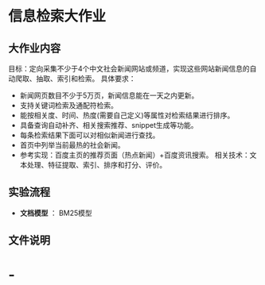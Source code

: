 # 信息检索大作业


## 大作业内容

目标：定向采集不少于4个中文社会新闻网站或频道，实现这些网站新闻信息的自动爬取、抽取、索引和检索。
具体要求：
* 新闻网页数目不少于5万页，新闻信息能在一天之内更新。
* 支持关键词检索及通配符检索。
* 能按相关度、时间、热度(需要自己定义)等属性对检索结果进行排序。
* 具备查询自动补齐、相关搜索推荐、snippet生成等功能。
* 每条检索结果下面可以对相似新闻进行查找。
* 首页中列举当前最热的社会新闻。
* 参考实现：百度主页的推荐页面（热点新闻）+百度资讯搜索。
相关技术：文本处理、特征提取、索引、排序和打分、评价。


## 实验流程

* **文档模型** ： BM25模型

## 文件说明


# -
